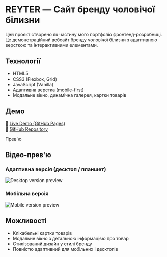 # REYTER — Сайт бренду чоловічої білизни

Цей проєкт створено як частину мого портфоліо фронтенд-розробниці. Це демонстраційний вебсайт бренду чоловічої білизни з адаптивною версткою та інтерактивними елементами.

## Технології

- HTML5
- CSS3 (Flexbox, Grid)
- JavaScript (Vanilla)
- Адаптивна верстка (mobile-first)
- Модальне вікно, динамічна галерея, картки товарів

## Демо

🔗 [Live Demo (GitHub Pages)](https://ivannakotyk.github.io/reyter-site/)  
🔗 [GitHub Repository](https://github.com/ivannakotyk/reyter-site)

 Прев'ю

## Відео-прев'ю

### Адаптивна версія (десктоп / планшет)
![Desktop version preview](./assets/videos/reyter-desktop.gif)

### Мобільна версія
![Mobile version preview](./assets/videos/reyter-mobile.gif)

## Можливості

- Клікабельні картки товарів  
- Модальне вікно з детальною інформацією про товар  
- Стилізований дизайн у стилі бренду  
- Повністю адаптивний для мобільних і десктопів
